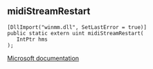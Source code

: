 ## midiStreamRestart

```
[DllImport("winmm.dll", SetLastError = true)]
public static extern uint midiStreamRestart(
   IntPtr hms
);
```

[Microsoft documentation](TODO)
